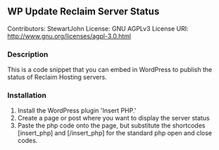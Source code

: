 ## WP Update Reclaim Server Status ##
Contributors: StewartJohn
License: GNU AGPLv3
License URI: http://www.gnu.org/licenses/agpl-3.0.html

### Description ###

This is a code snippet that you can embed in WordPress to publish the status of Reclaim Hosting servers.

### Installation ###

1. Install the WordPress plugin 'Insert PHP.'
2. Create a page or post where you want to display the server status
3. Paste the php code onto the page, but substitute the shortcodes [insert_php] and [/insert_php] for the standard php open and close codes.
